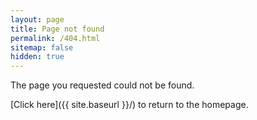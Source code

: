 ```yaml
---
layout: page
title: Page not found
permalink: /404.html
sitemap: false
hidden: true
---
```


The page you requested could not be found.

[Click here]({{ site.baseurl }}/) to return to the homepage.
